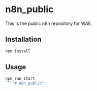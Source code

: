# n8n_public

This is the public n8n repository for WAE.

## Installation

```bash
npm install
```

## Usage

```bash
npm run start
```"# n8n_public" 
